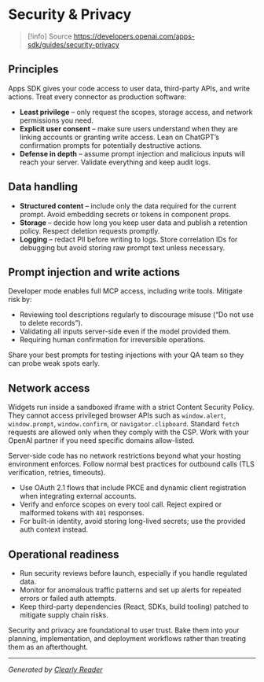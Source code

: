 # Security & Privacy

> [!info] Source
> https://developers.openai.com/apps-sdk/guides/security-privacy

## Principles

Apps SDK gives your code access to user data, third-party APIs, and write actions. Treat every connector as production software:

*   **Least privilege** – only request the scopes, storage access, and network permissions you need.
*   **Explicit user consent** – make sure users understand when they are linking accounts or granting write access. Lean on ChatGPT’s confirmation prompts for potentially destructive actions.
*   **Defense in depth** – assume prompt injection and malicious inputs will reach your server. Validate everything and keep audit logs.

## Data handling

*   **Structured content** – include only the data required for the current prompt. Avoid embedding secrets or tokens in component props.
*   **Storage** – decide how long you keep user data and publish a retention policy. Respect deletion requests promptly.
*   **Logging** – redact PII before writing to logs. Store correlation IDs for debugging but avoid storing raw prompt text unless necessary.

## Prompt injection and write actions

Developer mode enables full MCP access, including write tools. Mitigate risk by:

*   Reviewing tool descriptions regularly to discourage misuse (“Do not use to delete records”).
*   Validating all inputs server-side even if the model provided them.
*   Requiring human confirmation for irreversible operations.

Share your best prompts for testing injections with your QA team so they can probe weak spots early.

## Network access

Widgets run inside a sandboxed iframe with a strict Content Security Policy. They cannot access privileged browser APIs such as `window.alert`, `window.prompt`, `window.confirm`, or `navigator.clipboard`. Standard `fetch` requests are allowed only when they comply with the CSP. Work with your OpenAI partner if you need specific domains allow-listed.

Server-side code has no network restrictions beyond what your hosting environment enforces. Follow normal best practices for outbound calls (TLS verification, retries, timeouts).

*   Use OAuth 2.1 flows that include PKCE and dynamic client registration when integrating external accounts.
*   Verify and enforce scopes on every tool call. Reject expired or malformed tokens with `401` responses.
*   For built-in identity, avoid storing long-lived secrets; use the provided auth context instead.

## Operational readiness

*   Run security reviews before launch, especially if you handle regulated data.
*   Monitor for anomalous traffic patterns and set up alerts for repeated errors or failed auth attempts.
*   Keep third-party dependencies (React, SDKs, build tooling) patched to mitigate supply chain risks.

Security and privacy are foundational to user trust. Bake them into your planning, implementation, and deployment workflows rather than treating them as an afterthought.

---
*Generated by [Clearly Reader](https://clearlyreader.com)*
